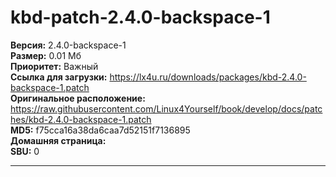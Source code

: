 # kbd-patch-2.4.0-backspace-1


**Версия:** 2.4.0-backspace-1<br />
**Размер:** 0.01 Мб<br />
**Приоритет:** Важный<br />
**Ссылка для загрузки:** https://lx4u.ru/downloads/packages/kbd-2.4.0-backspace-1.patch<br />
**Оригинальное расположение:** https://raw.githubusercontent.com/Linux4Yourself/book/develop/docs/patches/kbd-2.4.0-backspace-1.patch<br/>
**MD5:** f75cca16a38da6caa7d52151f7136895<br />
**Домашняя страница:** 
<br />**SBU:** 0

***
